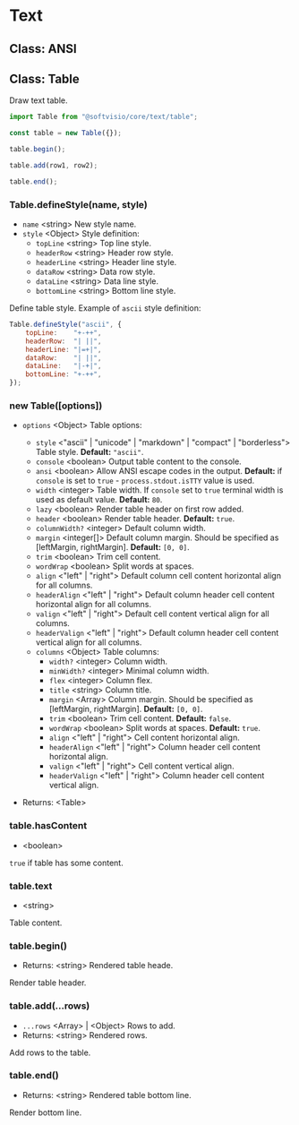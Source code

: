 # Text

## Class: ANSI

## Class: Table

Draw text table.

```javascript
import Table from "@softvisio/core/text/table";

const table = new Table({});

table.begin();

table.add(row1, row2);

table.end();
```

### Table.defineStyle(name, style)

-   `name` <string\> New style name.
-   `style` <Object\> Style definition:
    -   `topLine` <string\> Top line style.
    -   `headerRow` <string\> Header row style.
    -   `headerLine` <string\> Header line style.
    -   `dataRow` <string\> Data row style.
    -   `dataLine` <string\> Data line style.
    -   `bottomLine` <string\> Bottom line style.

Define table style. Example of `ascii` style definition:

<!-- prettier-ignore -->
```javascript
Table.defineStyle("ascii", {
    topLine:    "+-++",
    headerRow:  "| ||",
    headerLine: "|=+|",
    dataRow:    "| ||",
    dataLine:   "|-+|",
    bottomLine: "+-++",
});
```

### new Table([options])

-   `options` <Object\> Table options:

    -   `style` <"ascii" | "unicode" | "markdown" | "compact" | "borderless"> Table style. **Default:** `"ascii"`.
    -   `console` <boolean\> Output table content to the console.
    -   `ansi` <boolean\> Allow ANSI escape codes in the output. **Default:** if `console` is set to `true` - `process.stdout.isTTY` value is used.
    -   `width` <integer\> Table width. If `console` set to `true` terminal width is used as default value. **Default:** `80`.
    -   `lazy` <boolean\> Render table header on first row added.
    -   `header` <boolean\> Render table header. **Default:** `true`.
    -   `columnWidth?` <integer\> Default column width.
    -   `margin` <integer[]\> Default column margin. Should be specified as [leftMargin, rightMargin]. **Default:** `[0, 0]`.
    -   `trim` <boolean\> Trim cell content.
    -   `wordWrap` <boolean\> Split words at spaces.
    -   `align` <"left" | "right"> Default column cell content horizontal align for all columns.
    -   `headerAlign` <"left" | "right"> Default column header cell content horizontal align for all columns.
    -   `valign` <"left" | "right"> Default cell content vertical align for all columns.
    -   `headerValign` <"left" | "right"> Default column header cell content vertical align for all columns.
    -   `columns` <Object\> Table columns:
        -   `width?` <integer\> Column width.
        -   `minWidth?` <integer\> Minimal column width.
        -   `flex` <integer\> Column flex.
        -   `title` <string\> Column title.
        -   `margin` <Array\> Column margin. Should be specified as [leftMargin, rightMargin]. **Default:** `[0, 0]`.
        -   `trim` <boolean\> Trim cell content. **Default:** `false`.
        -   `wordWrap` <boolean\> Split words at spaces. **Default:** `true`.
        -   `align` <"left" | "right"> Cell content horizontal align.
        -   `headerAlign` <"left" | "right"> Column header cell content horizontal align.
        -   `valign` <"left" | "right"> Cell content vertical align.
        -   `headerValign` <"left" | "right"> Column header cell content vertical align.

-   Returns: <Table\>

### table.hasContent

-   <boolean\>

`true` if table has some content.

### table.text

-   <string\>

Table content.

### table.begin()

-   Returns: <string\> Rendered table heade.

Render table header.

### table.add(...rows)

-   `...rows` <Array\> | <Object\> Rows to add.
-   Returns: <string\> Rendered rows.

Add rows to the table.

### table.end()

-   Returns: <string\> Rendered table bottom line.

Render bottom line.
